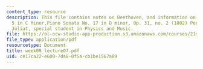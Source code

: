 ```yaml
---
content_type: resource
description: This file contains notes on Beethoven, and information on Symphony No.
  5 in C Minor,Piano Sonata No. 17 in D minor, Op. 31, no. 2 (1802) Performed by Nick
  Joliat, special student in Physics and Music.
file: https://ol-ocw-studio-app-production.s3.amazonaws.com/courses/21m-011-introduction-to-western-music-spring-2006/ce17ca22e6007da80f5acb1be1567a89_week08_lecture07.pdf
file_type: application/pdf
resourcetype: Document
title: week08_lecture07.pdf
uid: ce17ca22-e600-7da8-0f5a-cb1be1567a89
---
```

